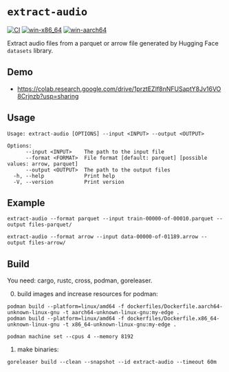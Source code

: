 # `extract-audio`

[![CI](https://github.com/egorsmkv/extract-audio/actions/workflows/ci.yml/badge.svg)](https://github.com/egorsmkv/extract-audio/actions/workflows/ci.yml)
[![win-x86_64](https://github.com/egorsmkv/extract-audio/actions/workflows/win-x86_64.yml/badge.svg)](https://github.com/egorsmkv/extract-audio/actions/workflows/win-x86_64.yml)
[![win-aarch64](https://github.com/crs-org/extract-audio/actions/workflows/win-aarch64.yml/badge.svg)](https://github.com/crs-org/extract-audio/actions/workflows/win-aarch64.yml)

Extract audio files from a parquet or arrow file generated by Hugging Face `datasets` library.

## Demo

- https://colab.research.google.com/drive/1prztEZIf8nNFUSaptY8Jv16VO8Crjnzb?usp=sharing

## Usage

```
Usage: extract-audio [OPTIONS] --input <INPUT> --output <OUTPUT>

Options:
      --input <INPUT>    The path to the input file
      --format <FORMAT>  File format [default: parquet] [possible values: arrow, parquet]
      --output <OUTPUT>  The path to the output files
  -h, --help             Print help
  -V, --version          Print version
```

## Example

```
extract-audio --format parquet --input train-00000-of-00010.parquet --output files-parquet/

extract-audio --format arrow --input data-00000-of-01189.arrow --output files-arrow/
```

## Build

You need: cargo, rustc, cross, podman, goreleaser.

0. build images and increase resources for podman:

```shell
podman build --platform=linux/amd64 -f dockerfiles/Dockerfile.aarch64-unknown-linux-gnu -t aarch64-unknown-linux-gnu:my-edge .
podman build --platform=linux/amd64 -f dockerfiles/Dockerfile.x86_64-unknown-linux-gnu -t x86_64-unknown-linux-gnu:my-edge .

podman machine set --cpus 4 --memory 8192
```

1. make binaries:

```shell
goreleaser build --clean --snapshot --id extract-audio --timeout 60m
```
